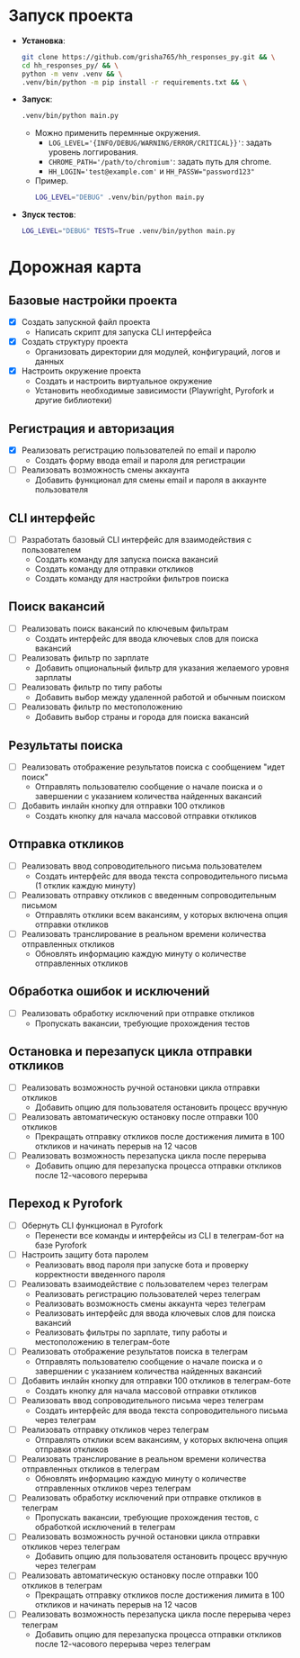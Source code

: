 # Запуск проекта

- **Установка**:
    ```bash
    git clone https://github.com/grisha765/hh_responses_py.git && \
    cd hh_responses_py/ && \
    python -m venv .venv && \
    .venv/bin/python -m pip install -r requirements.txt && \
    ```

- **Запуск**:
    ```bash
    .venv/bin/python main.py
    ```
    - Можно применить перемнные окружения.
        - `LOG_LEVEL='{INFO/DEBUG/WARNING/ERROR/CRITICAL}}'`: задать уровень логгирования.
        - `CHROME_PATH='/path/to/chromium'`: задать путь для chrome.
        - `HH_LOGIN='test@example.com'` и `HH_PASSW="password123"`
    - Пример.
        ```bash
        LOG_LEVEL="DEBUG" .venv/bin/python main.py
        ```

- **Зпуск тестов**:
    ```bash
    LOG_LEVEL="DEBUG" TESTS=True .venv/bin/python main.py
    ```

# Дорожная карта

## Базовые настройки проекта
- [x] Создать запускной файл проекта
  - Написать скрипт для запуска CLI интерфейса
- [x] Создать структуру проекта
  - Организовать директории для модулей, конфигураций, логов и данных
- [x] Настроить окружение проекта
  - Создать и настроить виртуальное окружение
  - Установить необходимые зависимости (Playwright, Pyrofork и другие библиотеки)

## Регистрация и авторизация
- [x] Реализовать регистрацию пользователей по email и паролю
  - Создать форму ввода email и пароля для регистрации
- [ ] Реализовать возможность смены аккаунта
  - Добавить функционал для смены email и пароля в аккаунте пользователя

## CLI интерфейс
- [ ] Разработать базовый CLI интерфейс для взаимодействия с пользователем
  - Создать команду для запуска поиска вакансий
  - Создать команду для отправки откликов
  - Создать команду для настройки фильтров поиска

## Поиск вакансий
- [ ] Реализовать поиск вакансий по ключевым фильтрам
  - Создать интерфейс для ввода ключевых слов для поиска вакансий
- [ ] Реализовать фильтр по зарплате
  - Добавить опциональный фильтр для указания желаемого уровня зарплаты
- [ ] Реализовать фильтр по типу работы
  - Добавить выбор между удаленной работой и обычным поиском
- [ ] Реализовать фильтр по местоположению
  - Добавить выбор страны и города для поиска вакансий

## Результаты поиска
- [ ] Реализовать отображение результатов поиска с сообщением "идет поиск"
  - Отправлять пользователю сообщение о начале поиска и о завершении с указанием количества найденных вакансий
- [ ] Добавить инлайн кнопку для отправки 100 откликов
  - Создать кнопку для начала массовой отправки откликов

## Отправка откликов
- [ ] Реализовать ввод сопроводительного письма пользователем
  - Создать интерфейс для ввода текста сопроводительного письма (1 отклик каждую минуту)
- [ ] Реализовать отправку откликов с введенным сопроводительным письмом
  - Отправлять отклики всем вакансиям, у которых включена опция отправки откликов
- [ ] Реализовать транслирование в реальном времени количества отправленных откликов
  - Обновлять информацию каждую минуту о количестве отправленных откликов

## Обработка ошибок и исключений
- [ ] Реализовать обработку исключений при отправке откликов
  - Пропускать вакансии, требующие прохождения тестов

## Остановка и перезапуск цикла отправки откликов
- [ ] Реализовать возможность ручной остановки цикла отправки откликов
  - Добавить опцию для пользователя остановить процесс вручную
- [ ] Реализовать автоматическую остановку после отправки 100 откликов
  - Прекращать отправку откликов после достижения лимита в 100 откликов и начинать перерыв на 12 часов
- [ ] Реализовать возможность перезапуска цикла после перерыва
  - Добавить опцию для перезапуска процесса отправки откликов после 12-часового перерыва

## Переход к Pyrofork
- [ ] Обернуть CLI функционал в Pyrofork
  - Перенести все команды и интерфейсы из CLI в телеграм-бот на базе Pyrofork
- [ ] Настроить защиту бота паролем
  - Реализовать ввод пароля при запуске бота и проверку корректности введенного пароля
- [ ] Реализовать взаимодействие с пользователем через телеграм
  - Реализовать регистрацию пользователей через телеграм
  - Реализовать возможность смены аккаунта через телеграм
  - Реализовать интерфейс для ввода ключевых слов для поиска вакансий
  - Реализовать фильтры по зарплате, типу работы и местоположению в телеграм-боте
- [ ] Реализовать отображение результатов поиска в телеграм
  - Отправлять пользователю сообщение о начале поиска и о завершении с указанием количества найденных вакансий
- [ ] Добавить инлайн кнопку для отправки 100 откликов в телеграм-боте
  - Создать кнопку для начала массовой отправки откликов
- [ ] Реализовать ввод сопроводительного письма через телеграм
  - Создать интерфейс для ввода текста сопроводительного письма через телеграм
- [ ] Реализовать отправку откликов через телеграм
  - Отправлять отклики всем вакансиям, у которых включена опция отправки откликов
- [ ] Реализовать транслирование в реальном времени количества отправленных откликов в телеграм
  - Обновлять информацию каждую минуту о количестве отправленных откликов через телеграм
- [ ] Реализовать обработку исключений при отправке откликов в телеграм
  - Пропускать вакансии, требующие прохождения тестов, с обработкой исключений в телеграм
- [ ] Реализовать возможность ручной остановки цикла отправки откликов через телеграм
  - Добавить опцию для пользователя остановить процесс вручную через телеграм
- [ ] Реализовать автоматическую остановку после отправки 100 откликов в телеграм
  - Прекращать отправку откликов после достижения лимита в 100 откликов и начинать перерыв на 12 часов
- [ ] Реализовать возможность перезапуска цикла после перерыва через телеграм
  - Добавить опцию для перезапуска процесса отправки откликов после 12-часового перерыва через телеграм
